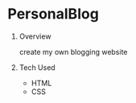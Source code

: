 # PersonalBlog
1. Overview
	
	create my own blogging website

2. Tech Used  
	- HTML
	- CSS
     
 

 
